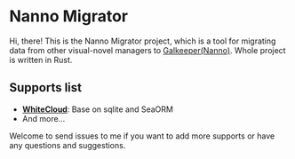 # Nanno Migrator

Hi, there! This is the Nanno Migrator project, which is a tool for migrating data from other visual-novel managers to [Galkeeper(Nanno)](https://github.com/biyuehu/gal-keeper). Whole project is written in Rust.

## Supports list

- **[WhiteCloud](https://whitecloud.xyyaya.com/)**: Base on sqlite and SeaORM
- And more...

Welcome to send issues to me if you want to add more supports or have any questions and suggestions.

